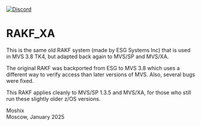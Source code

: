 [![Discord](https://img.shields.io/discord/423767742546575361.svg?label=&logo=discord&logoColor=ffffff&color=7389D8&labelColor=6A7EC2)](https://discord.gg/vpEv3HJ)

# RAKF_XA
This is the same old RAKF system (made by ESG Systems Inc) that is used in MVS 3.8 TK4, but adapted back again to MVS/SP and MVS/XA.

The original RAKF was backported from ESG to MVS 3.8 which uses a different way to verify access than later versions of MVS. Also, several bugs were fixed. 

This RAKF applies cleanly to MVS/SP 1.3.5 and MVS/XA, for those who still run these slightly older z/OS versions. 

Moshix  
Moscow, January 2025
